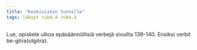```yaml
---
title: "Keskiviikon tunnille"
tags: läksyt rub4.4 rub4.5
---
```


Lue, opiskele ulkoa epäsäännöllisiä verbejä sivuilta 139-140. Ensiksi verbit be-göra(utgöra).